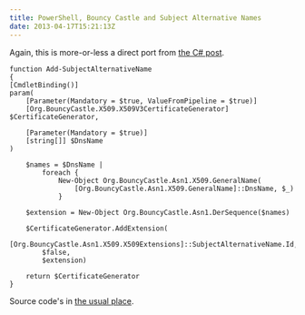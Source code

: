 ```yaml
---
title: PowerShell, Bouncy Castle and Subject Alternative Names
date: 2013-04-17T15:21:13Z
---
```

Again, this is more-or-less a direct port from [the C# post](http://blog.differentpla.net/b/2013/21/24/bouncy-castle---subject-alternative-names).

    function Add-SubjectAlternativeName
	{
	[CmdletBinding()]
	param(
	    [Parameter(Mandatory = $true, ValueFromPipeline = $true)]
	    [Org.BouncyCastle.X509.X509V3CertificateGenerator] $CertificateGenerator,
	
	    [Parameter(Mandatory = $true)]
	    [string[]] $DnsName
	)
	
	    $names = $DnsName |
	        foreach {
	            New-Object Org.BouncyCastle.Asn1.X509.GeneralName(
	                [Org.BouncyCastle.Asn1.X509.GeneralName]::DnsName, $_)
	            }
	
	    $extension = New-Object Org.BouncyCastle.Asn1.DerSequence($names)
	
	    $CertificateGenerator.AddExtension(
	        [Org.BouncyCastle.Asn1.X509.X509Extensions]::SubjectAlternativeName.Id,
	        $false,
	        $extension)
	
	    return $CertificateGenerator
	}

Source code's in [the usual place](https://github.com/rlipscombe/PSBouncyCastle).